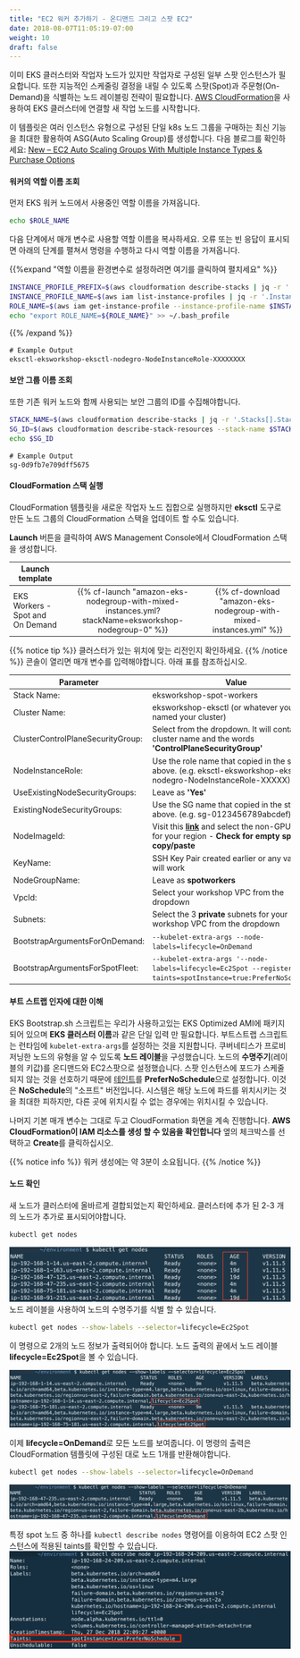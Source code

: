 ```yaml
---
title: "EC2 워커 추가하기 - 온디맨드 그리고 스팟 EC2"
date: 2018-08-07T11:05:19-07:00
weight: 10
draft: false
---
```


이미 EKS 클러스터와 작업자 노드가 있지만 작업자로 구성된 일부 스팟 인스턴스가 필요합니다.
또한 지능적인 스케줄링 결정을 내릴 수 있도록 스팟(Spot)과 주문형(On-Demand)을 식별하는 노드 레이블링 전략이 필요합니다.
[AWS CloudFormation](https://aws.amazon.com/cloudformation/)을 사용하여 EKS 클러스터에 연결할 새 작업 노드를 시작합니다.

이 템플릿은 여러 인스턴스 유형으로 구성된 단일 k8s 노드 그룹을 구매하는 최신 기능을 최대한 활용하여 ASG(Auto Scaling Group)를 생성합니다.
다음 블로그를 확인하세요: [New – EC2 Auto Scaling Groups With Multiple Instance Types & Purchase Options](https://aws.amazon.com/tw/blogs/aws/new-ec2-auto-scaling-groups-with-multiple-instance-types-purchase-options/)
#### 워커의 역할 이름 조회

먼저 EKS 워커 노드에서 사용중인 역할 이름을 가져옵니다.

```bash
echo $ROLE_NAME
```

다음 단계에서 매개 변수로 사용할 역할 이름을 복사하세요.
오류 또는 빈 응답이 표시되면 아래의 단계를 펼쳐서 명령을 수행하고 다시 역할 이름을 가져옵니다.

{{%expand "역할 이름을 환경변수로 설정하려면 여기를 클릭하여 펼치세요" %}}

```bash
INSTANCE_PROFILE_PREFIX=$(aws cloudformation describe-stacks | jq -r '.Stacks[].StackName' | grep eksctl-eksworkshop-eksctl-nodegroup)
INSTANCE_PROFILE_NAME=$(aws iam list-instance-profiles | jq -r '.InstanceProfiles[].InstanceProfileName' | grep $INSTANCE_PROFILE_PREFIX)
ROLE_NAME=$(aws iam get-instance-profile --instance-profile-name $INSTANCE_PROFILE_NAME | jq -r '.InstanceProfile.Roles[] | .RoleName')
echo "export ROLE_NAME=${ROLE_NAME}" >> ~/.bash_profile
```

{{% /expand %}}

```text
# Example Output
eksctl-eksworkshop-eksctl-nodegro-NodeInstanceRole-XXXXXXXX
```

#### 보안 그룹 이름 조회
또한 기존 워커 노드와 함께 사용되는 보안 그룹의 ID를 수집해야합니다.

```bash
STACK_NAME=$(aws cloudformation describe-stacks | jq -r '.Stacks[].StackName' | grep eksctl-eksworkshop-eksctl-nodegroup)
SG_ID=$(aws cloudformation describe-stack-resources --stack-name $STACK_NAME --logical-resource-id SG | jq -r '.StackResources[].PhysicalResourceId')
echo $SG_ID
```

```text
# Example Output
sg-0d9fb7e709dff5675
```

#### CloudFormation 스택 실행

CloudFormation 템플릿을 새로운 작업자 노드 집합으로 실행하지만 **eksctl** 도구로 만든 노드 그룹의 CloudFormation 스택을 업데이트 할 수도 있습니다.

**Launch** 버튼을 클릭하여 AWS Management Console에서 CloudFormation 스택을 생성합니다.

| Launch template |  |  |
| ------ |:------:|:--------:|
| EKS Workers - Spot and On Demand |  {{% cf-launch "amazon-eks-nodegroup-with-mixed-instances.yml?stackName=eksworkshop-nodegroup-0" %}} | {{% cf-download "amazon-eks-nodegroup-with-mixed-instances.yml" %}}  |

{{% notice tip %}}
클러스터가 있는 위치에 맞는 리전인지 확인하세요.
{{% /notice %}}
콘솔이 열리면 매개 변수를 입력해야합니다. 아래 표를 참조하십시오.

| Parameter | Value |
|-----------|-------|
|Stack Name: | eksworkshop-spot-workers |
|Cluster Name: | eksworkshop-eksctl (or whatever you named your cluster) |
|ClusterControlPlaneSecurityGroup: | Select from the dropdown. It will contain your cluster name and the words **'ControlPlaneSecurityGroup'** |
|NodeInstanceRole: | Use the role name that copied in the step above. (e.g. eksctl-eksworkshop-eksctl-nodegro-NodeInstanceRole-XXXXX)
|UseExistingNodeSecurityGroups: | Leave as **'Yes'** |
|ExistingNodeSecurityGroups: | Use the SG name that copied in the step above. (e.g. sg-0123456789abcdef)
|NodeImageId: | Visit this [**link**](https://docs.aws.amazon.com/eks/latest/userguide/eks-optimized-ami.html) and select the non-GPU image for your region - **Check for empty spaces in copy/paste**|
|KeyName: | SSH Key Pair created earlier or any valid key will work |
|NodeGroupName: | Leave as **spotworkers** |
|VpcId: | Select your workshop VPC from the dropdown |
|Subnets: | Select the 3 **private** subnets for your workshop VPC from the dropdown |
|BootstrapArgumentsForOnDemand: | `--kubelet-extra-args --node-labels=lifecycle=OnDemand` |
|BootstrapArgumentsForSpotFleet: | `--kubelet-extra-args '--node-labels=lifecycle=Ec2Spot --register-with-taints=spotInstance=true:PreferNoSchedule'` |

#### 부트 스트랩 인자에 대한 이해

EKS Bootstrap.sh 스크립트는 우리가 사용하고있는 EKS Optimized AMI에 패키지되어 있으며 **EKS 클러스터 이름**과 같은 단일 입력 만 필요합니다.
부트스트랩 스크립트는 런타임에 `kubelet-extra-args`를 설정하는 것을 지원합니다. 쿠버네티스가 프로비저닝한 노드의 유형을 알 수 있도록 **노드 레이블**을 구성했습니다.
노드의 **수명주기**(레이블의 키값)를 온디맨드와 EC2스팟으로 설정했습니다.
스팟 인스턴스에 포드가 스케줄되지 않는 것을 선호하기 때문에 [테인트](https://kubernetes.io/docs/concepts/configuration/taint-and-toleration/)를 **PreferNoSchedule**으로 설정합니다.
이것은 **NoSchedule**의 "소프트" 버전입니다. 시스템은 해당 노드에 파드를 위치시키는 것을 최대한 피하지만, 다른 곳에 위치시킬 수 없는 경우에는 위치시킬 수 있습니다.

나머지 기본 매개 변수는 그대로 두고 CloudFormation 화면을 계속 진행합니다.
**AWS CloudFormation이 IAM 리소스를 생성 할 수 있음을 확인합니다** 옆의 체크박스를 선택하고 **Create**를 클릭하십시오.

{{% notice info %}}
워커 생성에는 약 3분이 소요됩니다.
{{% /notice %}}

#### 노드 확인

새 노드가 클러스터에 올바르게 결합되었는지 확인하세요. 클러스터에 추가 된 2-3 개의 노드가 추가로 표시되어야합니다.

```bash
kubectl get nodes
```

![All Nodes](/images/spotworkers/spot_get_nodes.png)
노드 레이블을 사용하여 노드의 수명주기를 식별 할 수 있습니다.

```bash
kubectl get nodes --show-labels --selector=lifecycle=Ec2Spot
```

이 명령으로 2개의 노드 정보가 출력되어야 합니다. 노드 출력의 끝에서 노드 레이블 **lifecycle=Ec2Spot**을 볼 수 있습니다.

![Spot Output](/images/spotworkers/spot_get_spot.png)


이제 **lifecycle=OnDemand**로 모든 노드를 보여줍니다. 이 명령의 출력은 CloudFormation 템플릿에 구성된 대로 노드 1개를 반환해야합니다.

```bash
kubectl get nodes --show-labels --selector=lifecycle=OnDemand
```

![OnDemand Output](/images/spotworkers/spot_get_od.png)

특정 spot 노드 중 하나를 `kubectl describe nodes` 명령어를 이용하여 EC2 스팟 인스턴스에 적용된 taints를 확인할 수 있습니다.
![Spot Taints](/images/spotworkers/instance_taints.png)

